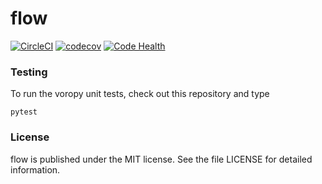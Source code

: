 # flow

[![CircleCI](https://img.shields.io/circleci/project/github/nschloe/flow.svg)](https://circleci.com/gh/nschloe/flow)
[![codecov](https://codecov.io/gh/nschloe/flow/branch/master/graph/badge.svg)](https://codecov.io/gh/nschloe/flow)
[![Code Health](https://landscape.io/github/nschloe/flow/master/landscape.png)](https://landscape.io/github/nschloe/flow/master)


### Testing

To run the voropy unit tests, check out this repository and type
```
pytest
```

### License

flow is published under the MIT license. See the file LICENSE for detailed
information.
